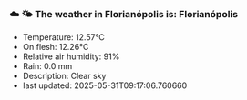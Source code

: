 ### ☁️ 🌤️  The weather in Florianópolis is: Florianópolis

- Temperature: 12.57°C
- On flesh: 12.26°C
- Relative air humidity: 91%
- Rain: 0.0 mm
- Description: Clear sky
- last updated: 2025-05-31T09:17:06.760660
